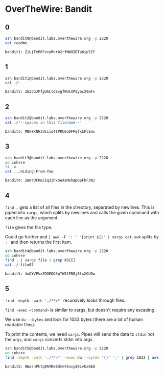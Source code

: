 # OverTheWire: Bandit

## 0

```bash
ssh bandit0@bandit.labs.overthewire.org -p 2220
cat readme
```

`bandit1: ZjLjTmM6FvvyRnrb2rfNWOZOTa6ip5If`

## 1

```bash
ssh bandit1@bandit.labs.overthewire.org -p 2220
cat ./-
```

`bandit2: 263JGJPfgU6LtdEvgfWU1XP5yac29mFx`

## 2

```bash
ssh bandit2@bandit.labs.overthewire.org -p 2220
cat ./'--spaces in this filename--'
```

`bandit3: MNk8KNH3Usiio41PRUEoDFPqfxLPlSmx`

## 3

```bash
ssh bandit3@bandit.labs.overthewire.org -p 2220
cd inhere
ls -A
cat ...Hiding-From-You
```

`bandit4: 2WmrDFRmJIq3IPxneAaMGhap0pFhF3NJ`

## 4

`find .` gets a list of all files in the directory, separated by newlines. This is piped into `xargs`, which splits by newlines and calls the given command with each line as the argument.

`file` gives the file type. 

Could go further and `| awk -F ': ' '{print $1}' | xargs cat`. `awk` splits by `: ` and then returns the first item.

```bash
ssh bandit4@bandit.labs.overthewire.org -p 2220
cd inhere
find . | xargs file | grep ASCII
cat ./-file07
```

`bandit5: 4oQYVPkxZOOEOO5pTW81FB8j8lxXGUQw`

## 5

`find -depth -path './**/*'` recursively looks through files. 

`find -exec <command>` is similar to xargs, but doesn't require any escaping.

We use `du --bytes` and look for 1033 bytes (there are a lot of human readable files).

To print the contents, we need `xargs`. Pipes will send the data to `stdin` not the `argv`, and `xargs` converts stdin into args.

```bash
ssh bandit5@bandit.labs.overthewire.org -p 2220
cd inhere
find -depth -path './**/*' -exec du --bytes '{}' ';' | grep 1033 | awk '{ print $2 }' | xargs cat
```

`bandit6: HWasnPhtq9AVKe0dmk45nxy20cvUa6EG`

